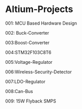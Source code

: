 # Altium-Projects
001: MCU Based Hardware Design


002: Buck-Converter


003:Boost-Converter


004:STM32F103C8T6


005:Voltage-Regulator


006:Wireless-Security-Detector


007:LDO-Regulator


008:Can-Bus


009: 15W Flyback SMPS
